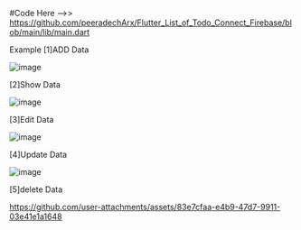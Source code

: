 #Code Here -->> https://github.com/peeradechArx/Flutter_List_of_Todo_Connect_Firebase/blob/main/lib/main.dart

Example
[1]ADD Data

![image](https://github.com/user-attachments/assets/e1d11056-5a7f-46e0-b4bf-b0fdb612a74c)

[2]Show Data

![image](https://github.com/user-attachments/assets/0be7c64c-d48b-434a-ac79-68e7bc9bb865)

[3]Edit Data

![image](https://github.com/user-attachments/assets/31de3d79-e964-4834-9e60-d0628f6ff8f6)

[4]Update Data

![image](https://github.com/user-attachments/assets/75d2f3ae-ebef-464d-a1c1-86f8a031015a)

[5]delete Data

https://github.com/user-attachments/assets/83e7cfaa-e4b9-47d7-9911-03e41e1a1648











